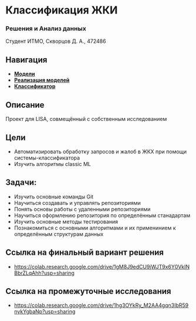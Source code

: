 # Классификация ЖКИ
### Решения и Анализ данных
Студент ИТМО, Скворцов Д. А., 472486


## Навигация

- [**Модели**](Lab0)
- [**Реализация моделей**](Lab1)
- [**Классификатор**](Lab2)

## Описание 
Проект для LISA, совмещённый с собственным исследованием

## Цели
- Автоматизировать обработку запросов и жалоб в ЖКХ при помощи системы-классификатора
- Изучить алгоритмы classic ML

## Задачи:
- Изучить основные команды Git
- Научиться создавать и управлять репозиториями
- Понять основы работы с удаленными репозиториями
- Научиться оформлению репозитория по определённым станадартам
- Изучить основные методы тестирования
- Познакомиться с основными алгоритмами и их применинием к определённым структурам данных

## Ссылка на финальный вариант решения
- https://colab.research.google.com/drive/1gM8J9edCU9jWJT9x6Y0VkINBbrZLqAhh?usp=sharing

## Ссылка на промежуточные исследования
- https://colab.research.google.com/drive/1hg3OYkRy_M2AA4gqn3IbR59nykYgbaNp?usp=sharing